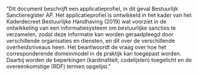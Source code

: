 "Dit document beschrijft een applicatieprofiel, in dit geval Bestuurlijk Sanctieregister AP. Het applicatieprofiel is ontwikkeld in het kader van het Kaderdecreet Bestuurlijke Handhaving (2019) wat voorziet in de ontwikkeling van een informatiesysteem om bestuurlijke sancties te verzamelen, zodat deze informatie kan worden geraadpleegd door verschillende organisaties en diensten, en dit over de verschillende overheidsniveaus heen. Het beantwoordt de vraag over hoe het corresponderende domeinmodel in de praktijk kan toegepast worden. Daarbij worden de beperkingen (kardinaliteit, codelijsten) toegelicht en de overeenkomstige (RDF) termen opgelijst."